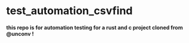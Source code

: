 # test_automation_csvfind
#### this repo is for automation testing for a rust and c project cloned from @unconv !
